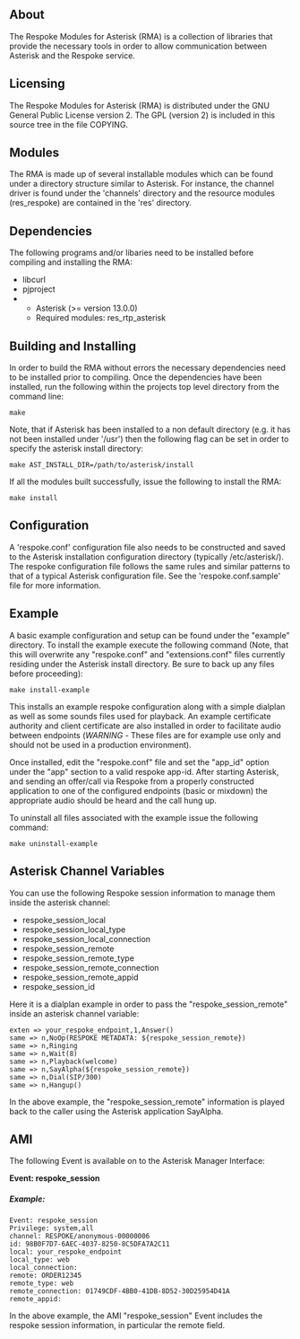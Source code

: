 ## About

The Respoke Modules for Asterisk (RMA) is a collection of libraries that provide
the necessary tools in order to allow communication between Asterisk and the
Respoke service.

## Licensing

The Respoke Modules for Asterisk (RMA) is distributed under the GNU General
Public License version 2. The GPL (version 2) is included in this source tree
in the file COPYING.

## Modules

The RMA is made up of several installable modules which can be found under a
directory structure similar to Asterisk.  For instance, the channel driver is
found under the 'channels' directory and the resource modules (res_respoke)
are contained in the 'res' directory.

## Dependencies

The following programs and/or libaries need to be installed before compiling
and installing the RMA:

- libcurl
- pjproject
- - Asterisk (>= version 13.0.0)
  - Required modules: res_rtp_asterisk

## Building and Installing

In order to build the RMA without errors the necessary dependencies need to be
installed prior to compiling.  Once the dependencies have been installed, run
the following within the projects top level directory from the command line:

    make

Note, that if Asterisk has been installed to a non default directory (e.g. it
has not been installed under '/usr') then the following flag can be set in order
to specify the asterisk install directory:

    make AST_INSTALL_DIR=/path/to/asterisk/install

If all the modules built successfully, issue the following to install the RMA:

    make install

## Configuration

A 'respoke.conf' configuration file also needs to be constructed and saved to
the Asterisk installation configuration directory (typically /etc/asterisk/).
The respoke configuration file follows the same rules and similar patterns to
that of a typical Asterisk configuration file.  See the 'respoke.conf.sample'
file for more information.

## Example

A basic example configuration and setup can be found under the "example"
directory. To install the example execute the following command (Note, that
this will overwrite any "respoke.conf" and "extensions.conf" files currently
residing under the Asterisk install directory. Be sure to back up any files
before proceeding):

    make install-example

This installs an example respoke configuration along with a simple dialplan as
well as some sounds files used for playback. An example certificate authority
and client certificate are also installed in order to facilitate audio between
endpoints (*WARNING* - These files are for example use only and should not be
used in a production environment).

Once installed, edit the "respoke.conf" file and set the "app_id" option under
the "app" section to a valid respoke app-id. After starting Asterisk, and
sending an offer/call via Respoke from a properly constructed application to
one of the configured endpoints (basic or mixdown) the appropriate audio should
be heard and the call hung up.

To uninstall all files associated with the example issue the following command:

    make uninstall-example

## Asterisk Channel Variables

You can use the following Respoke session information to manage them inside the asterisk channel:

- respoke\_session\_local
- respoke\_session\_local\_type
- respoke\_session\_local\_connection
- respoke\_session\_remote
- respoke\_session\_remote\_type
- respoke\_session\_remote\_connection
- respoke\_session\_remote\_appid
- respoke\_session\_id

Here it is a dialplan example in order to pass the "respoke\_session\_remote" inside an asterisk channel variable:

    exten => your_respoke_endpoint,1,Answer()
    same => n,NoOp(RESPOKE METADATA: ${respoke_session_remote})
    same => n,Ringing
    same => n,Wait(8)
    same => n,Playback(welcome)
    same => n,SayAlpha(${respoke_session_remote})
    same => n,Dial(SIP/300)
    same => n,Hangup()

In the above example, the "respoke\_session\_remote" information is played back to the caller using the Asterisk application SayAlpha.

## AMI

The following Event is available on to the Asterisk Manager Interface:

**Event: respoke_session**

##### Example:

    Event: respoke_session
    Privilege: system,all
    channel: RESPOKE/anonymous-00000006
    id: 98B0F7D7-6AEC-4037-8250-8C5DFA7A2C11
    local: your_respoke_endpoint
    local_type: web
    local_connection:
    remote: ORDER12345
    remote_type: web
    remote_connection: 01749CDF-4BB0-41DB-8D52-30D25954D41A
    remote_appid:

In the above example, the AMI "respoke\_session" Event includes the respoke session information, in particular the remote field.
